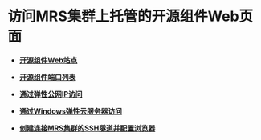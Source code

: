 # 访问MRS集群上托管的开源组件Web页面<a name="ZH-CN_TOPIC_0173264857"></a>

-   **[开源组件Web站点](开源组件Web站点.md)**  

-   **[开源组件端口列表](开源组件端口列表.md)**  

-   **[通过弹性公网IP访问](通过弹性公网IP访问.md)**  

-   **[通过Windows弹性云服务器访问](通过Windows弹性云服务器访问.md)**  

-   **[创建连接MRS集群的SSH隧道并配置浏览器](创建连接MRS集群的SSH隧道并配置浏览器.md)**  


